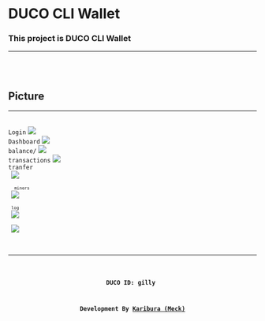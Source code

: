 # DUCO CLI Wallet

<h3>This project is DUCO CLI Wallet</h3>
<hr><br>

 
  <br>
<h2>Picture</h2><hr><br>
<code>Login</code>
<img src="http://alsthewell.ezyro.com/login.png"><br>
<code>Dashboard</code>
<img src="http://alsthewell.ezyro.com/dashboard.png"><br>
<code>balance/</code>
<img src="http://alsthewell.ezyro.com/balance.png"><br>
  <code>transactions</code>
<img src="https://scontent.fbkk6-1.fna.fbcdn.net/v/t1.15752-9/241265403_1056561038421229_5366197623921441088_n.png?_nc_cat=110&ccb=1-5&_nc_sid=ae9488&_nc_ohc=XdCYghvG5RQAX8GGDp3&_nc_ht=scontent.fbkk6-1.fna&oh=ca0ac6cf87594661e7ec23893f328efb&oe=615C809D"><br>
<code>tranfer<code>
 <img src="https://scontent.fbkk6-1.fna.fbcdn.net/v/t1.15752-9/240578696_1724755814386798_8279874893321469379_n.png?_nc_cat=105&ccb=1-5&_nc_sid=ae9488&_nc_ohc=7t2txwZf68cAX9jvUbO&_nc_ht=scontent.fbkk6-1.fna&oh=124b3111d435720666bf839135905428&oe=615D061F"><br>
  <code>miners</code>
 <img src="https://scontent.fbkk6-1.fna.fbcdn.net/v/t1.15752-9/240762461_1131287657401365_5543061372751871032_n.png?_nc_cat=102&ccb=1-5&_nc_sid=ae9488&_nc_ohc=ZdLwXTcFdsQAX8-MMHD&_nc_ht=scontent.fbkk6-1.fna&oh=8a8ef684af0b979753c0ee356c57497a&oe=615E1B5D"><br>
 <code>log</code>
 <img src="http://alsthewell.ezyro.com/log1.png"><br>
 <img src="http://alsthewell.ezyro.com/log2.png"><br>

  <hr><br>
<h3 align="center">DUCO ID: gilly </h3>  
<h3 align="center">Development By <a href="https://github.com/Karibura-Cyber">Karibura (Meck)</a></h3>

